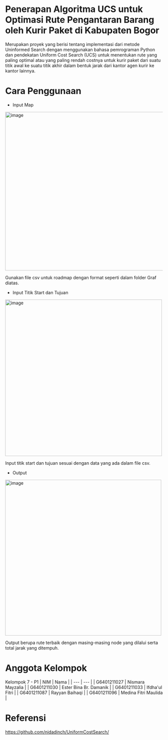 # Penerapan Algoritma UCS untuk Optimasi Rute Pengantaran Barang oleh Kurir Paket di Kabupaten Bogor

  Merupakan proyek yang berisi tentang implementasi dari metode Uninformed Search dengan menggunakan bahasa pemrograman Python dan pendekatan Uniform Cost Search (UCS) untuk menentukan rute yang paling optimal atau yang paling rendah costnya untuk kurir paket dari suatu titik awal ke suatu titik akhir dalam bentuk jarak dari kantor agen kurir ke kantor lainnya. 

# Cara Penggunaan

- Input Map
<img width="508" alt="image" src="https://github.com/rayyanb572/ProjectAI_UCS/assets/125993858/644bb5e6-010b-461c-b96f-2668ec3a3655">


Gunakan file csv untuk roadmap dengan format seperti dalam folder Graf diatas.


- Input Titik Start dan Tujuan
<img width="501" alt="image" src="https://github.com/rayyanb572/ProjectAI_UCS/assets/125993858/175c120f-4ba4-47e7-889f-c63f3b292313">


Input titik start dan tujuan sesuai dengan data yang ada dalam file csv.


- Output
<img width="499" alt="image" src="https://github.com/rayyanb572/ProjectAI_UCS/assets/125993858/9965863a-4b5e-44cb-8c86-12c5ffe82f7d">


Output berupa rute terbaik dengan masing-masing node yang dilalui serta total jarak yang ditempuh.

# Anggota Kelompok

Kelompok 7 - P1
| NIM | Nama |
| --- | --- |
| G6401211027 | Nismara Mayzalia |
| G6401211030 | Ester Bina Br. Damanik |
| G6401211033 | Ifdha'ul Fitri |
| G6401211087 | Rayyan Baihaqi |
| G6401211096 | Medina Fitri Maulida |

# Referensi

https://github.com/nidadinch/UniformCostSearch/
